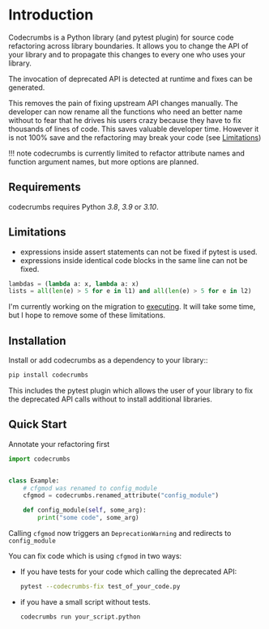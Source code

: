 
# Introduction

Codecrumbs is a Python library (and pytest plugin) for source code refactoring across library boundaries.
It allows you to change the API of your library and to propagate this changes to every one who uses your library.

The invocation of deprecated API is detected at runtime and fixes can be generated.

This removes the pain of fixing upstream API changes manually.
The developer can now rename all the functions who need an better name without to fear that he drives his users crazy because they have to fix thousands of lines of code.
This saves valuable developer time.
However it is not 100% save and the refactoring may break your code (see [Limitations](#Limitations))


!!! note
    codecrumbs is currently limited to refactor attribute names and function argument names,
    but more options are planned.

## Requirements

codecrumbs requires Python *3.8*, *3.9* or *3.10*.

## Limitations

* expressions inside assert statements can not be fixed if pytest is used.
* expressions inside identical code blocks in the same line can not be fixed.

```python
lambdas = (lambda a: x, lambda a: x)
lists = all(len(e) > 5 for e in l1) and all(len(e) > 5 for e in l2)
```

I'm currently working on the migration to [executing](https://github.com/alexmojaki/executing).
It will take some time, but I hope to remove some of these limitations.

## Installation

Install or add codecrumbs as a dependency to your library::

```bash
pip install codecrumbs
```

This includes the pytest plugin which allows the user of your library to
fix the deprecated API calls without to install additional libraries.


## Quick Start

Annotate your refactoring first

```python
import codecrumbs


class Example:
    # cfgmod was renamed to config_module
    cfgmod = codecrumbs.renamed_attribute("config_module")

    def config_module(self, some_arg):
        print("some code", some_arg)
```


Calling `cfgmod` now triggers an `DeprecationWarning` and redirects to `config_module`


You can fix code which is using `cfgmod` in two ways:

* If you have tests for your code which calling the deprecated API:

    ```bash
    pytest --codecrumbs-fix test_of_your_code.py
    ```

* if you have a small script without tests.

    ```bash
    codecrumbs run your_script.python
    ```
